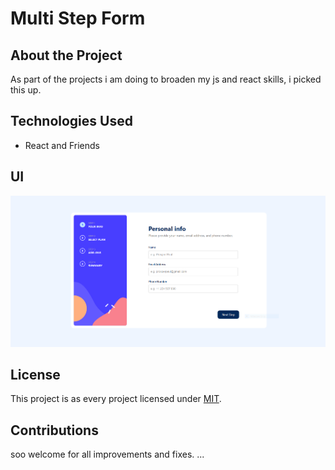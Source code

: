 # Multi Step Form

## About the Project

As part of the projects i am doing to broaden my js and react skills, i picked this up.

## Technologies Used

- React and Friends

## UI

![image](./public//final.PNG)

## License

This project is as every project licensed under [MIT](LICENSE).

## Contributions

soo welcome for all improvements and fixes.
 ...
